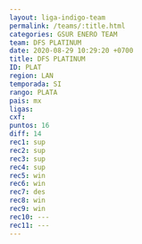 ```yaml
---
layout: liga-indigo-team
permalink: /teams/:title.html
categories: GSUR ENERO TEAM
team: DFS PLATINUM
date: 2020-08-29 10:29:20 +0700
title: DFS PLATINUM
ID: PLAT
region: LAN
temporada: SI
rango: PLATA
pais: mx
ligas: 
cxf: 
puntos: 16
diff: 14
rec1: sup
rec2: sup
rec3: sup
rec4: sup
rec5: win
rec6: win
rec7: des
rec8: win
rec9: win
rec10: ---
rec11: ---
---
```

